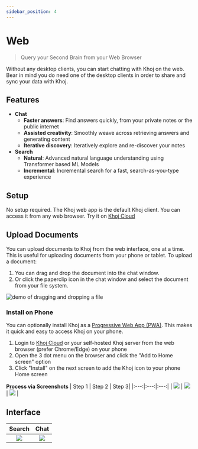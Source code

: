 ```yaml
---
sidebar_position: 4
---
```


# Web

> Query your Second Brain from your Web Browser

Without any desktop clients, you can start chatting with Khoj on the web. Bear in mind you do need one of the desktop clients in order to share and sync your data with Khoj.

## Features
- **Chat**
  - **Faster answers**: Find answers quickly, from your private notes or the public internet
  - **Assisted creativity**: Smoothly weave across retrieving answers and generating content
  - **Iterative discovery**: Iteratively explore and re-discover your notes
- **Search**
  - **Natural**: Advanced natural language understanding using Transformer based ML Models
  - **Incremental**: Incremental search for a fast, search-as-you-type experience

## Setup
No setup required. The Khoj web app is the default Khoj client. You can access it from any web browser. Try it on [Khoj Cloud](https://app.khoj.dev)

## Upload Documents
You can upload documents to Khoj from the web interface, one at a time. This is useful for uploading documents from your phone or tablet. To upload a document:
1. You can drag and drop the document into the chat window.
2. Or click the paperclip icon in the chat window and select the document from your file system.

![demo of dragging and dropping a file](https://khoj-web-bucket.s3.amazonaws.com/drag_drop_file.gif)

### Install on Phone
You can optionally install Khoj as a [Progressive Web App (PWA)](https://web.dev/learn/pwa/installation). This makes it quick and easy to access Khoj on your phone.
1. Login to [Khoj Cloud](https://app.khoj.dev) or your self-hosted Khoj server from the web browser (prefer Chrome/Edge) on your phone
2. Open the 3 dot menu on the browser and click the "Add to Home screen" option
3. Click "Install" on the next screen to add the Khoj icon to your phone Home screen

**Process via Screenshots**
| Step 1 | Step 2 | Step 3|
|:---:|:---:|:---:|
| ![](../../assets/img/pwa_install_1.png) | ![](../../img/pwa_install_2.png) | ![](../../img/pwa_install_3.png) |

## Interface

| Search | Chat |
|:------:|:----:|
| ![](../../img/khoj_search_on_web.png) | ![](../../img/khoj_chat_on_web.png) |
